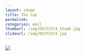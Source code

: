 ```yaml
---
layout: image
title: The cup
permalink: 
categories: emil
thumburl: /img/DSCF2574_thumb.jpg
slideurl: /img/DSCF2574.jpg
---
```


![](/img/DSCF2574.jpg)



